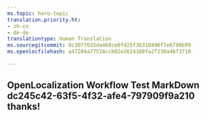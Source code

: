 ```yaml
---
ms.topic: hero-topic
translation.priority.ht:
- zh-cn
- de-de
translationtype: Human Translation
ms.sourcegitcommit: 8c3077035da468ce0fd25f36310490f7e6790b99
ms.openlocfilehash: a47284a77518ccb02e2624188fa2f230a4bf3710

---
```

## OpenLocalization Workflow Test MarkDown dc245c42-63f5-4f32-afe4-797909f9a210 thanks!



<!--HONumber=Jul16_HO3-->


